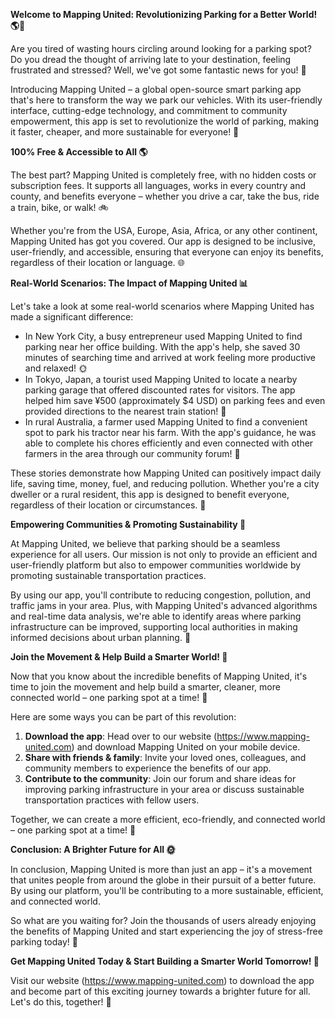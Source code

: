**Welcome to Mapping United: Revolutionizing Parking for a Better World! 🌎🚗**

Are you tired of wasting hours circling around looking for a parking spot? Do you dread the thought of arriving late to your destination, feeling frustrated and stressed? Well, we've got some fantastic news for you! 🤩

Introducing Mapping United – a global open-source smart parking app that's here to transform the way we park our vehicles. With its user-friendly interface, cutting-edge technology, and commitment to community empowerment, this app is set to revolutionize the world of parking, making it faster, cheaper, and more sustainable for everyone! 🌟

**100% Free & Accessible to All 🌎**

The best part? Mapping United is completely free, with no hidden costs or subscription fees. It supports all languages, works in every country and county, and benefits everyone – whether you drive a car, take the bus, ride a train, bike, or walk! 🚲

Whether you're from the USA, Europe, Asia, Africa, or any other continent, Mapping United has got you covered. Our app is designed to be inclusive, user-friendly, and accessible, ensuring that everyone can enjoy its benefits, regardless of their location or language. 🌐

**Real-World Scenarios: The Impact of Mapping United 📊**

Let's take a look at some real-world scenarios where Mapping United has made a significant difference:

*   In New York City, a busy entrepreneur used Mapping United to find parking near her office building. With the app's help, she saved 30 minutes of searching time and arrived at work feeling more productive and relaxed! 🌞
*   In Tokyo, Japan, a tourist used Mapping United to locate a nearby parking garage that offered discounted rates for visitors. The app helped him save ¥500 (approximately $4 USD) on parking fees and even provided directions to the nearest train station! 🚂
*   In rural Australia, a farmer used Mapping United to find a convenient spot to park his tractor near his farm. With the app's guidance, he was able to complete his chores efficiently and even connected with other farmers in the area through our community forum! 🌾

These stories demonstrate how Mapping United can positively impact daily life, saving time, money, fuel, and reducing pollution. Whether you're a city dweller or a rural resident, this app is designed to benefit everyone, regardless of their location or circumstances. 🌟

**Empowering Communities & Promoting Sustainability 🌱**

At Mapping United, we believe that parking should be a seamless experience for all users. Our mission is not only to provide an efficient and user-friendly platform but also to empower communities worldwide by promoting sustainable transportation practices.

By using our app, you'll contribute to reducing congestion, pollution, and traffic jams in your area. Plus, with Mapping United's advanced algorithms and real-time data analysis, we're able to identify areas where parking infrastructure can be improved, supporting local authorities in making informed decisions about urban planning. 🚧

**Join the Movement & Help Build a Smarter World! 🌟**

Now that you know about the incredible benefits of Mapping United, it's time to join the movement and help build a smarter, cleaner, more connected world – one parking spot at a time! 💪

Here are some ways you can be part of this revolution:

1.  **Download the app**: Head over to our website (https://www.mapping-united.com) and download Mapping United on your mobile device.
2.  **Share with friends & family**: Invite your loved ones, colleagues, and community members to experience the benefits of our app.
3.  **Contribute to the community**: Join our forum and share ideas for improving parking infrastructure in your area or discuss sustainable transportation practices with fellow users.

Together, we can create a more efficient, eco-friendly, and connected world – one parking spot at a time! 🌟

**Conclusion: A Brighter Future for All 🌞**

In conclusion, Mapping United is more than just an app – it's a movement that unites people from around the globe in their pursuit of a better future. By using our platform, you'll be contributing to a more sustainable, efficient, and connected world.

So what are you waiting for? Join the thousands of users already enjoying the benefits of Mapping United and start experiencing the joy of stress-free parking today! 🌈

**Get Mapping United Today & Start Building a Smarter World Tomorrow! 🚀**

Visit our website (https://www.mapping-united.com) to download the app and become part of this exciting journey towards a brighter future for all. Let's do this, together! 👏